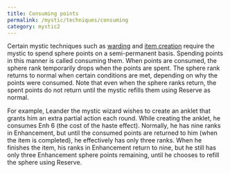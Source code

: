```yaml
---
title: Consuming points
permalink: /mystic/techniques/consuming
category: mystic2
---
```

Certain mystic techniques such as [warding](/mystic/techniques/warding)
and [item creation](/mystic/feats/itemcreation) require the mystic to
spend sphere points on a semi-permanent basis. Spending points in this
manner is called consuming them. When points are consumed, the sphere
rank temporarily drops when the points are spent. The sphere rank
returns to normal when certain conditions are met, depending on why the
points were consumed. Note that even when the sphere ranks return, the
spent points do not return until the mystic refills them using Reserve
as normal.

For example, Leander the mystic wizard wishes to create an anklet that
grants him an extra partial action each round. While creating the
anklet, he consumes Enh 6 (the cost of the haste effect). Normally, he
has nine ranks in Enhancement, but until the consumed points are
returned to him (when the item is completed), he effectively has only
three ranks. When he finishes the item, his ranks in Enhancement return
to nine, but he still has only three Enhancement sphere points
remaining, until he chooses to refill the sphere using Reserve.
